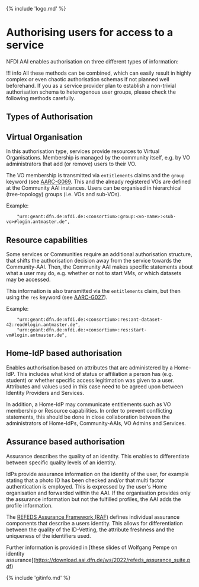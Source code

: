 {% include 'logo.md' %}

# Authorising users for access to a service

NFDI AAI enables authorisation on three different types of information:

!!! info 
    All these methods can be combined, which can easily result in
    highly complex or even chaotic authorisation schemas if not planned well
    beforehand. If you as a service provider plan to establish a non-trivial
    authorisation schema to heterogenous user groups, please check the
    following methods carefully.

## Types of Authorisation


## Virtual Organisation

In this authorisation type, services provide resources to Virtual
Organisations. Membership is managed by the community itself, e.g. by VO
administrators that add (or remove) users to their VO. <br/> 

The VO membership is transmitted via `entitlements` claims and the `group`
keyword (see [AARC-G069](https://aarc-community.org/guidelines/aarc-g069).
This and the already registered VOs are defined at the Community AAI
instances.
Users can be organised in hierarchical (tree-topology) groups (i.e. VOs
and sub-VOs). 

Example:
```
    "urn:geant:dfn.de:nfdi.de:<consortium>:group:<vo-name>:<sub-vo>#login.antmaster.de",
```

## Resource capabilities

Some services or Communities require an additional authorisation
structure, that shifts the authorisation decision away from the service
towards the Community-AAI. Then, the Community AAI makes specific
statements about what a user may do, e.g. whether or not to start VMs, or
which datasets may be accessed.

This information is also transmitted via
the `entitlements` claim, but then using the `res` keyword (see
[AARC-G027](https://aarc-community.org/guidelines/aarc-g027)).

Example:

```
    "urn:geant:dfn.de:nfdi.de:<consortium>:res:ant-dataset-42:read#login.antmaster.de",
    "urn:geant:dfn.de:nfdi.de:<consortium>:res:start-vm#login.antmaster.de",
```

## Home-IdP based authorisation

Enables authorisation based on attributes that are administered by a
Home-IdP. This includes what kind of status or affiliation a person has
(e.g. student) or whether specific access legitimation was given to a
user. Attributes and values used in this case need to be agreed upon
between Identity Providers and Services.

In addition, a Home-IdP may communicate entitlements such as VO membership
or Resource capabilities. In order to prevent conflicting statements, this
should be done in close collaboration between the administrators of
Home-IdPs, Community-AAIs, VO Admins and Services.

## Assurance based authorisation

Assurance describes the quality of an identity. This enables to
differentiate between specific quality levels of an identity.

IdPs provide assurance information on the identity of the user,
for example stating that a photo ID has been checked and/or that multi
factor authentication is employed. This is expressed by the user's
Home organisation and forwarded within the AAI. If the organisation
provides only the assurance information but not the fulfilled profiles,
the AAI adds the profile information.

The [REFEDS Assurance Framework (RAF)](https://refeds.org/assurance)
defines individual assurance components that describe a users identity.
This allows for differentiation between the quality of the ID-Vetting, the
attribute freshness and the uniqueness of the identifiers used.

Further information is provided in [these slides of Wolfgang Pempe on
identity assurance[(https://download.aai.dfn.de/ws/2022/refeds_assurance_suite.pdf)

{% include 'gitinfo.md' %}
